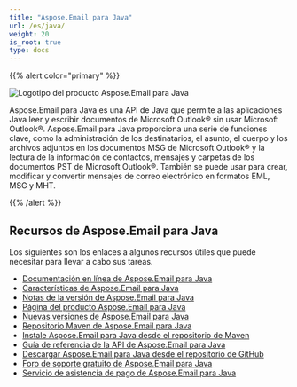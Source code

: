 ```yaml
---
title: "Aspose.Email para Java"
url: /es/java/
weight: 20
is_root: true
type: docs
---
```


{{% alert color="primary" %}}

![Logotipo del producto Aspose.Email para Java](home_1.png)

Aspose.Email para Java es una API de Java que permite a las aplicaciones Java leer y escribir documentos de Microsoft Outlook® sin usar Microsoft Outlook®. Aspose.Email para Java proporciona una serie de funciones clave, como la administración de los destinatarios, el asunto, el cuerpo y los archivos adjuntos en los documentos MSG de Microsoft Outlook® y la lectura de la información de contactos, mensajes y carpetas de los documentos PST de Microsoft Outlook®. También se puede usar para crear, modificar y convertir mensajes de correo electrónico en formatos EML, MSG y MHT.

{{% /alert %}}

## **Recursos de Aspose.Email para Java**

Los siguientes son los enlaces a algunos recursos útiles que puede necesitar para llevar a cabo sus tareas.

- [Documentación en línea de Aspose.Email para Java](/email/java/)
- [Características de Aspose.Email para Java](/email/java/features-overview/)
- [Notas de la versión de Aspose.Email para Java](https://releases.aspose.com/email/java/release-notes/)
- [Página del producto Aspose.Email para Java](https://products.aspose.com/email/es/java)
- [Nuevas versiones de Aspose.Email para Java](https://releases.aspose.com/email/java/)
- [Repositorio Maven de Aspose.Email para Java](https://releases.aspose.com/java/repo/com/aspose/aspose-email/)
- [Instale Aspose.Email para Java desde el repositorio de Maven](/email/java/installation/)
- [Guía de referencia de la API de Aspose.Email para Java](https://apireference.aspose.com/email/java)
- [Descargar Aspose.Email para Java desde el repositorio de GitHub](https://github.com/aspose-email/Aspose.Email-for-Java)
- [Foro de soporte gratuito de Aspose.Email para Java](https://forum.aspose.com/c/email/12)
- [Servicio de asistencia de pago de Aspose.Email para Java](https://helpdesk.aspose.com/)
